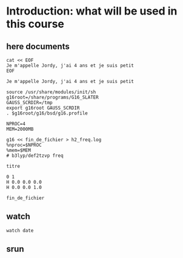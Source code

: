# Introduction: what will be used in this course

## here documents

```
cat << EOF
Je m'appelle Jordy, j'ai 4 ans et je suis petit
EOF

Je m'appelle Jordy, j'ai 4 ans et je suis petit
```

```
source /usr/share/modules/init/sh
g16root=/share/programs/G16_SLATER
GAUSS_SCRDIR=/tmp
export g16root GAUSS_SCRDIR
. $g16root/g16/bsd/g16.profile

NPROC=4
MEM=2000MB

g16 << fin_de_fichier > h2_freq.log
%nproc=$NPROC
%mem=$MEM
# b3lyp/def2tzvp freq

titre

0 1
H 0.0 0.0 0.0
H 0.0 0.0 1.0

fin_de_fichier
```

## watch

```
watch date
```

## srun
